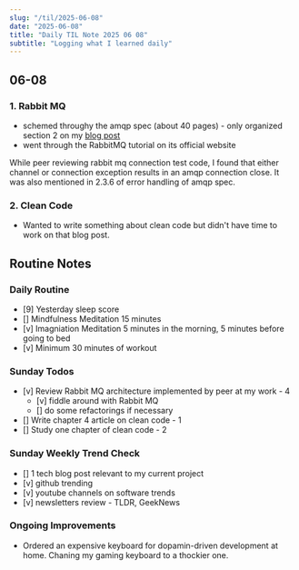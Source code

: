```yaml
---
slug: "/til/2025-06-08"
date: "2025-06-08"
title: "Daily TIL Note 2025 06 08"
subtitle: "Logging what I learned daily"
---
```


## 06-08

### 1. Rabbit MQ

- schemed throughy the amqp spec (about 40 pages) - only organized section 2 on my [blog post](/blog/amqp-spec)
- went through the RabbitMQ tutorial on its official website

While peer reviewing rabbit mq connection test code, I found that either channel or connection exception results in an amqp connection close.
It was also mentioned in 2.3.6 of error handling of amqp spec.

### 2. Clean Code

- Wanted to write something about clean code but didn't have time to work on that blog post.

## Routine Notes

### Daily Routine

- [9] Yesterday sleep score
- [] Mindfulness Meditation 15 minutes
- [v] Imagniation Meditation 5 minutes in the morning, 5 minutes before going to bed
- [v] Minimum 30 minutes of workout

### Sunday Todos

- [v] Review Rabbit MQ architecture implemented by peer at my work - 4
  - [v] fiddle around with Rabbit MQ
  - [] do some refactorings if necessary
- [] Write chapter 4 article on clean code - 1
- [] Study one chapter of clean code - 2

### Sunday Weekly Trend Check

- [] 1 tech blog post relevant to my current project
- [v] github trending
- [v] youtube channels on software trends
- [v] newsletters review - TLDR, GeekNews

### Ongoing Improvements

- Ordered an expensive keyboard for dopamin-driven development at home. Chaning my gaming keyboard to a thockier one.
